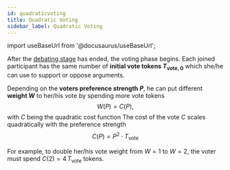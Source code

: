 ```yaml
---
id: quadraticvoting
title: Quadratic Voting
sidebar_label: Quadratic Voting
---
```

import useBaseUrl from '@docusaurus/useBaseUrl';

<link rel="stylesheet" href={useBaseUrl("katex/katex.min.css")} />

After the [debating stage](rationaldebating.md) has ended, the voting phase begins. 
Each joined participant has the same number of **initial vote tokens $T_{\text{vote},0}$** which
she/he can use to support or oppose arguments.

Depending on the **voters preference strength $P$**, 
he can put different **weight $W$** to her/his vote by spending more vote tokens
$$
W(P)= C(P),
$$
with $C$ being the quadratic cost function
The cost of the vote $C$ scales quadratically with the preference strength
$$
C(P) = P^2 \cdot T_\text{vote}
$$

For example, to double her/his vote weight from $W=1$ to $W=2$, the voter must spend $C(2)=4\,T_\text{vote}$ tokens.